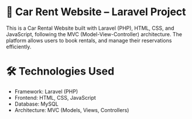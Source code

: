 # 🚗 Car Rent Website – Laravel Project
This is a Car Rental Website built with Laravel (PHP), HTML, CSS, and JavaScript, following the MVC (Model-View-Controller) architecture. The platform allows users to book rentals, and manage their reservations efficiently.
# 🛠️ Technologies Used
- Framework: Laravel (PHP)
- Frontend: HTML, CSS, JavaScript
- Database: MySQL
- Architecture: MVC (Models, Views, Controllers)
